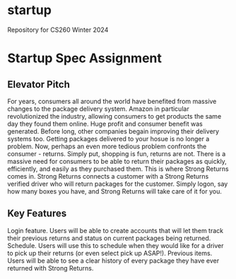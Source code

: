 # startup
Repository for CS260 Winter 2024

# Startup Spec Assignment
## Elevator Pitch
For years, consumers all around the world have benefited from massive changes to the package delivery system. Amazon in particular revolutionized the industry, allowing consumers to 
get products the same day they found them online. Huge profit and consumer benefit was generated. Before long, other companies begain improving their delivery systems too. Getting 
packages delivered to your hosue is no longer a problem. Now, perhaps an even more tedious problem confronts the consumer - returns. Simply put, shopping is fun, returns are not. 
There is a massive need for consumers to be able to return their packages as quickly, efficiently, and easily as they purchased them. This is where Strong Returns comes in. Strong 
Returns connects a customer with a Strong Returns verified driver who will return packages for the customer. Simply logon, say how many boxes you have, and Strong Returns will take 
care of it for you.

## Key Features
Login feature. Users will be able to create accounts that will let them track their previous returns and status on current packages being returned.
Schedule. Users will use this to schedule when they would like for a driver to pick up their returns (or even select pick up ASAP!).
Previous items. Users will be able to see a clear history of every package they have ever returned with Strong Returns. 
